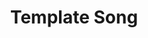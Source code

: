 ---
layout: tracks
title: Template Song
album: Scapegoats
album_link: https://open.spotify.com/album/1GmX76Xij1oQSQO64pdyh3
components: ['tabs']
short_name: mildred

song_name: Mildred
song_description: They’d have buried Aunt Mildred if she hadn’t burned up...

spotify_id: 11gSEMITGe6vmhCqtT07LJ

lyrics: |-
    #### Part 1
    Do you remember that summer that we spent out on the lake?
    We were young, and our whole family was staying with Aunt Mildred.
    Nobody really noticed her warm eyes and solemn smile,
    but I took to her quite fondly. And she showed me all around her brand new house
    that our father built upon the ashes of the old family estate
    that he had recently acquired.

    #### Part 2
    Aunt Mildred showed me how to use the oven, and I’d bake
    these little treats for all her cats and dogs, and chase them through the hallways.
    And father would light a cigarette and stand out in the tide,
    and watch the sun go down, and listen to the waves come rolling in.
    Because he didn’t like the songs that she would sing to him when it got late
    and the house smelled like tobacco.

    #### Part 3
    And they’d have buried Aunt Mildred if she hadn’t burned up
    inside the house with all her animals and her crazy little knick knacks.
    And the bones that they could find, they put inside a sealed box,
    laid to rest in the foundation of the grand, marvelous tribute of a house
    that our father built upon the ashes of the old family estate
    that he had recently acquired.

    #### Part 4
    Then came the day; I heard old Mildred singing sweetly by the water’s edge.
    So I went outside to listen while the gas flowed freely from the oven I left on.
    I watched the house go up, and I listened to our father screaming out
    as Aunt Mildred smiled out the doorway of the old family estate
    that I would soon come to acquire.

song_credits: |-
    Written and Recorded in Minneapolis by Daniel Goodroad + Jim Frankenstein
    Mixed & Mastered by Anders Carlson
---